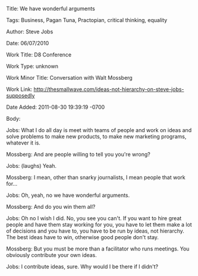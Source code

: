 Title:  We have wonderful arguments

Tags:   Business, Pagan Tuna, Practopian, critical thinking, equality

Author: Steve Jobs

Date:   06/07/2010

Work Title: D8 Conference

Work Type: unknown

Work Minor Title: Conversation with Walt Mossberg

Work Link: http://thesmallwave.com/ideas-not-hierarchy-on-steve-jobs-supposedly

Date Added: 2011-08-30 19:39:19 -0700

Body: 

Jobs: What I do all day is meet with teams of people and work on ideas and solve problems to make new products, to make new marketing programs, whatever it is. 

Mossberg: And are people willing to tell you you're wrong? 

Jobs: (laughs) Yeah. 

Mossberg: I mean, other than snarky journalists, I mean people that work for… 

Jobs: Oh, yeah, no we have wonderful arguments. 

Mossberg: And do you win them all? 

Jobs: Oh no I wish I did. No, you see you can't. If you want to hire great people and have them stay working for you, you have to let them make a lot of decisions and you have to, you have to be run by ideas, not hierarchy. The best ideas have to win, otherwise good people don't stay. 

Mossberg: But you must be more than a facilitator who runs meetings. You obviously contribute your own ideas. 

Jobs: I contribute ideas, sure. Why would I be there if I didn't?
